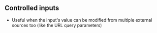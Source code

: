 ## Controlled inputs

- Useful when the input's value can be modified from multiple external sources too (like the URL query parameters)
